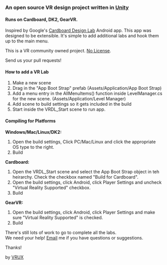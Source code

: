 
### An open source VR design project written in [Unity](http://unity3d.com)

#### Runs on Cardboard, DK2, GearVR.

Inspired by Google's [Cardboard Design Lab](https://play.google.com/store/apps/details?id=com.google.vr.cardboard.apps.designlab&hl=en) Android app.  This app was designed to be extensible. It's simple to add additional labs and hook them up to the main menu.

This is a VR community owned project. [No License](http://choosealicense.com/no-license/).  

Send us your pull requests!

#### How to add a VR Lab

1. Make a new scene
2. Drag in the "App Boot Strap" prefab (Assets/Application/App Boot Strap)
3. Add a menu entry in the AllMenuItems() function inside LevelManager.cs for the new scene. (Assets/Application/Level Manager)
4. Add scene to build settings so it gets included in the build
5. Start inside the VRDL_Start scene to run app.

#### Compiling for Platforms

**Windows/Mac/Linux/DK2:**

1. Open the build settings, Click PC/Mac/Linux and click the appropriate OS type to the right.
2. Build

**Cardboard:**

1. Open the VRDL_Start scene and select the App Boot Strap object in teh heirarchy. Check the checkbox named "Build for Cardboard".
2. Open the build settings, click Android, click Player Settings and uncheck "Virtual Reality Supported" checkbox.
3. Build

**GearVR:**

1. Open the build settings, click Android, click Player Settings and make sure "Virtual Reality Supported" is checked.
2. Build

There's still lots of work to go to complete all the labs.  
We need your help! 
[Email](mailto:steve@vrux.co) me if you have questions or suggestions.

Thanks!

by [VRUX](http://vrux.co)
